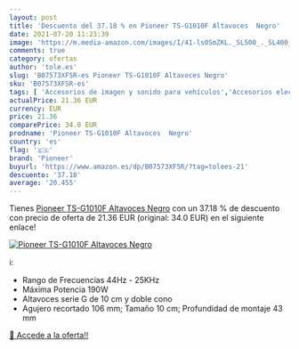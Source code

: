 ```yaml
---
layout: post
title: 'Descuento del 37.18 % en Pioneer TS-G1010F Altavoces  Negro'
date: 2021-07-20 11:23:39
image: 'https://m.media-amazon.com/images/I/41-ls0SmZKL._SL500_._SL400_.jpg'
comments: true
category: ofertas
author: 'tole.es'
slug: 'B07573XF5R-es Pioneer TS-G1010F Altavoces Negro'
sku: 'B07573XF5R-es'
tags: [ 'Accesorios de imagen y sonido para vehículos','Accesorios electrónicos para vehículos','Altavoces coaxiales para coche','Altavoces y subwoofers para coche','Amplificadores estéreo para coche','Amplificadores monocanal para coche','Amplificadores multicanal para coche','Amplificadores para coche','Antenas para vehículos','Audio para coche','Ecualizadores para coche','Electrónica','Electrónica para coche','Electrónica para vehículos','Equipo de instalación electrónica de imagen y sonido en vehículos','Packs de altavoces para coche','Procesadores de sonido surround para coche','Radios para coche','Radios por satélite para coche','Sistemas de subwoofers en cajones para coche','Soportes para altavoces de vehículos','Subwoofers componentes para coche','Transmisores FM para vehículos','Tweeters para coche','Vídeo para coche','pioneer', ]
actualPrice: 21.36 EUR
currency: EUR
price: 21.36
comparePrice: 34.0 EUR
prodname: 'Pioneer TS-G1010F Altavoces  Negro'
country: 'es'
flag: '🇪🇸'
brand: 'Pioneer'
buyurl: 'https://www.amazon.es/dp/B07573XF5R/?tag=tolees-21'
descuento: '37.18'
average: '20.455'
---
```


Tienes [Pioneer TS-G1010F Altavoces  Negro](https://www.amazon.es/dp/B07573XF5R/?tag=tolees-21) con un 37.18 % de descuento con precio de oferta de 21.36 EUR (original: 34.0 EUR) en el siguiente enlace!

[![Pioneer TS-G1010F Altavoces  Negro](https://m.media-amazon.com/images/I/41-ls0SmZKL._SL500_._SL400_.jpg)](https://www.amazon.es/dp/B07573XF5R/?tag=tolees-21)

ℹ️:

- Rango de Frecuencias 44Hz - 25KHz
- Máxima Potencia 190W
- Altavoces serie G de 10 cm y doble cono
- Agujero recortado 106 mm; Tamaño 10 cm; Profundidad de montaje 43 mm

[🛒 Accede a la oferta!!](https://www.amazon.es/dp/B07573XF5R/?tag=tolees-21)
